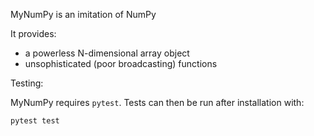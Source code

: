 MyNumPy is an imitation of NumPy

It provides:

- a powerless N-dimensional array object
- unsophisticated (poor broadcasting) functions

Testing:

MyNumPy requires `pytest`.  Tests can then be run after installation with:

    pytest test
